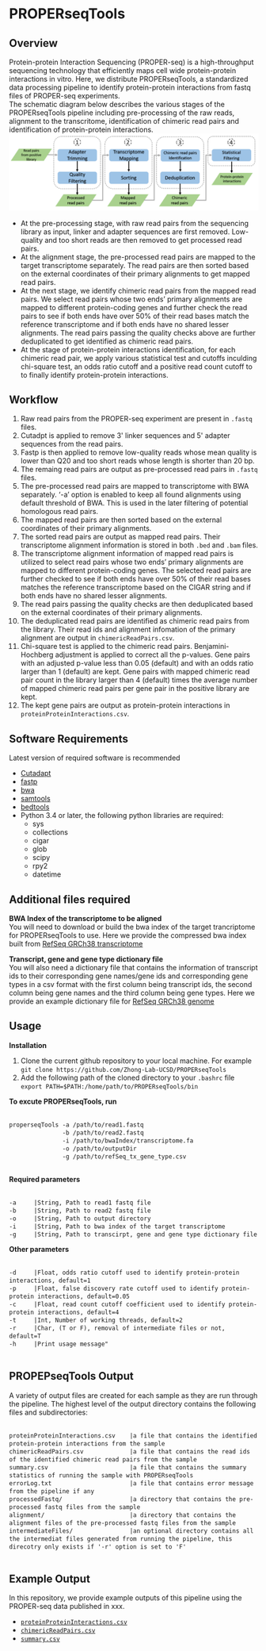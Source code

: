 # PROPERseqTools

## Overview
Protein-protein Interaction Sequencing (PROPER-seq) is a high-throughput sequencing technology that efficiently maps cell wide protein-protein interactions in vitro. Here, we distribute PROPERseqTools, a standardized data processing pipeline to identify protein-protein interactions from fastq files of PROPER-seq experiments.<br />
The schematic diagram below describes the various stages of the PROPERseqTools pipeline including pre-processing of the raw reads, alignment to the transcritome, identification of chimeric read pairs and identification of protein-protein interactions.<br />
![](https://github.com/Zhong-Lab-UCSD/PROPERseqTools/blob/master/workflow.PNG)
- At the pre-processing stage, with raw read pairs from the sequencing library as input, linker and adapter sequences are first removed. Low-quality and too short reads are then removed to get processed read pairs. 
- At the alignment stage, the pre-processed read pairs are mapped to the target transcriptome separately. The read pairs are then sorted based on the external coordinates of their primary alignments to get mapped read pairs. 
- At the next stage, we identify chimeric read pairs from the mapped read pairs. We select read pairs whose two ends’ primary alignments are mapped to different protein-coding genes and further check the read pairs to see if both ends have over 50% of their read bases match the reference transcriptome and if both ends have no shared lesser alignments. The read pairs passing the quality checks above are further deduplicated to get identified as chimeric read pairs. 
- At the stage of protein-protein interactions identification, for each chimeric read pair, we apply various statistical test and cutoffs inculding chi-square test, an odds ratio cutoff and a positive read count cutoff to to finally identify protein-protein interactions. 
## Workflow
1. Raw read pairs from the PROPER-seq experiment are present in `.fastq` files.
2. Cutadpt is applied to remove 3' linker sequences and 5' adapter sequences from the read pairs. 
3. Fastp is then applied to remove low-quality reads whose mean quality is lower than Q20 and too short reads whose length is shorter than 20 bp.
3. The remaing read pairs are output as pre-processed read pairs in `.fastq` files.
4. The pre-processed read pairs are mapped to transcriptome with BWA separately. ‘-a’ option is enabled to keep all found alignments using default threshold of BWA. This is used in the later filtering of potential homologous read pairs. 
5. The mapped read pairs are then sorted based on the external coordinates of their primary alignments.
6. The sorted read pairs are output as mapped read pairs. Their transcriptome alignment information is stored in both `.bed` and `.bam` files.
7. The transcriptome alignment information of mapped read pairs is utilized to select read pairs whose two ends’ primary alignments are mapped to different protein-coding genes. The selected read pairs are further checked to see if both ends have over 50% of their read bases matches the reference transcriptome based on the CIGAR string and if both ends have no shared lesser alignments. 
8. The read pairs passing the quality checks are then deduplicated based on the external coordinates of their primary alignments.
9. The deduplicated read pairs are identified as chimeric read pairs from the library. Their read ids and alignment infomation of the primary alignment are output in `chimericReadPairs.csv`. 
10. Chi-square test is applied to the chimeric read pairs. Benjamini-Hochberg adjustment is applied to correct all the p-values. Gene pairs with an adjusted p-value less than 0.05 (default) and with an odds ratio larger than 1 (default) are kept. Gene pairs with mapped chimeric read pair count in the library larger than 4 (default) times the average number of mapped chimeric read pairs per gene pair in the positive library are kept. 
11. The kept gene pairs are output as protein-protein interactions in `proteinProteinInteractions.csv`.


## Software Requirements
Latest version of required software is recommended
- [Cutadapt](https://cutadapt.readthedocs.io/en/stable/)
- [fastp](https://github.com/OpenGene/fastp)
- [bwa](https://github.com/lh3/bwa)
- [samtools](http://www.htslib.org/)
- [bedtools](https://bedtools.readthedocs.io/en/latest/)
- Python 3.4 or later, the following python libraries are required:<br />
    - sys
    - collections
    - cigar
    - glob
    - scipy
    - rpy2
    - datetime
## Additional files required
**BWA Index of the transcriptome to be aligned**<br />
You will need to download or build the bwa index of the target trancriptome for PROPERseqTools to use. Here we provide the compressed bwa index built from [RefSeq GRCh38 transcriptome](https://drive.google.com/file/d/1lAV-dVVwVaPi-qVLXibaAvgjtd1e-QMT/view?usp=sharing)

**Transcript, gene and gene type dictionary file**<br />
You will also need a dictionary file that contains the information of transcript ids to their corresponding gene names/gene ids and corresponding gene types in a csv format with the first column being transcript ids, the second column being gene names and the third column being gene types. Here we provide an example dictionary file for [RefSeq GRCh38 genome](https://github.com/Zhong-Lab-UCSD/PROPERseqTools/blob/master/refSeq_tx_gene_type.csv)



## Usage
**Installation**
1. Clone the current github repository to your local machine. For example<br />
`git clone https://github.com/Zhong-Lab-UCSD/PROPERseqTools`
2. Add the following path of the cloned directory to your `.bashrc` file<br />
`export PATH=$PATH:/home/path/to/PROPERseqTools/bin`

**To excute PROPERseqTools, run**
<pre><code>
properseqTools -a /path/to/read1.fastq
               -b /path/to/read2.fastq
               -i /path/to/bwaIndex/transcriptome.fa
               -o /path/to/outputDir
               -g /path/to/refSeq_tx_gene_type.csv
           
</code></pre>



**Required parameters**
<pre><code>
-a     |String, Path to read1 fastq file
-b     |String, Path to read2 fastq file
-o     |String, Path to output directory
-i     |String, Path to bwa index of the target transcriptome
-g     |String, Path to transcirpt, gene and gene type dictionary file
</code></pre>
**Other parameters**
<pre><code>
-d     |Float, odds ratio cutoff used to identify protein-protein interactions, default=1
-p     |Float, false discovery rate cutoff used to identify protein-protein interactions, default=0.05
-c     |Float, read count cutoff coefficient used to identify protein-protein interactions, default=4
-t     |Int, Number of working threads, default=2
-r     |Char, (T or F), removal of intermediate files or not, default=T
-h     |Print usage message" 
           
</code></pre>

## PROPEPseqTools Output
A variety of output files are created for each sample as they are run through the pipeline. The highest level of the output directory contains the following files and subdirectories:
<pre><code>
proteinProteinInteractions.csv    |a file that contains the identified protein-protein interactions from the sample
chimericReadPairs.csv             |a file that contains the read ids of the identified chimeric read pairs from the sample
summary.csv                       |a file that contains the summary statistics of running the sample with PROPERseqTools
errorLog.txt                      |a file that contains error message from the pipeline if any
processedFastq/                   |a directory that contains the pre-processed fastq files from the sample
alignment/                        |a directory that contains the alignment files of the pre-processed fastq files from the sample
intermediateFiles/                |an optional directory contains all the intermediat files generated from running the pipeline, this direcotry only exists if '-r' option is set to 'F' 
           
</code></pre>

## Example Output
In this repository, we provide example outputs of this pipeline using the PROPER-seq data published in xxx.<br />
- [`proteinProteinInteractions.csv`](...) <br />
- [`chimericReadPairs.csv`](...)
- [`summary.csv`](...)
